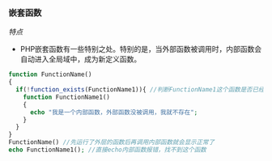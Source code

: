 ### 嵌套函数

*特点*
* PHP嵌套函数有一些特别之处。特别的是，当外部函数被调用时，内部函数会自动进入全局域中，成为新定义函数。

```PHP
function FunctionName()
{
  if(!function_exists(FunctionName1)){ //判断FunctionName1这个函数是否已经存在
    function FunctionName1()
    {
      echo "我是一个内部函数，外部函数没被调用，我就不存在";
    }
  }
}  
FunctionName() //先运行了外层的函数后再调用内部函数就会显示正常了
echo FunctionName1(); //直接echo内部函数报错，找不到这个函数
```
